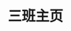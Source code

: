 <html>
	<head>
		<style type="text/css">
		<!--
			.purple{color:#FF00FF}
		-->
      		</style>
	</head>
	<body>
		<h1><center>三班主页</center></h1>
	</body>
</html>
